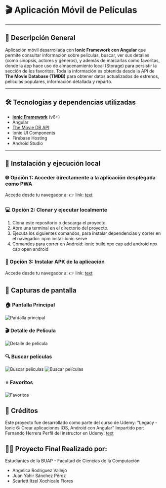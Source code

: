 # 🎬 Aplicación Móvil de Películas

---

## 📱 Descripción General

Aplicación móvil desarrollada con **Ionic Framework con Angular** que permite consultar información sobre películas, buscar, ver sus detalles (como sinopsis, actores y géneros), y además de marcarlas como favoritas, donde la app hace uso de almacenamiento local (Storage) para persistir la sección de los favoritos. Toda la información es obtenida desde la API de **The Movie Database (TMDB)** para obtener datos actualizados de estrenos, películas populares, información detallada y reparto.

---

## 🛠️ Tecnologías y dependencias utilizadas

- **[Ionic Framework](https://ionicframework.com/)** (v6+)
- Angular
- [The Movie DB API](https://www.themoviedb.org/)
- Ionic UI Components
- Firebase Hosting
- Android Studio

---

## 🚀 Instalación y ejecución local

### 🌐 Opción 1: Acceder directamente a la aplicación desplegada como PWA
Accede desde tu navegador a:
👉 link: [text](https://appmovies-569d9.web.app)

### 💻 Opción 2: Clonar y ejecutar localmente
1. Clona este repositorio o descarga el proyecto.
2. Abre una terminal en el directorio del proyecto.
3. Ejecuta los siguientes comandos, para instalar dependencias y correr en el navegador:
npm install
ionic serve
4. Comandos para correr en Android:
ionic build
npx cap add android
npx cap open android

### 📱 Opción 3: Instalar APK de la aplicación
Accede desde tu navegador a:
👉 link: [text](https://correobuap-my.sharepoint.com/:f:/g/personal/scarlett_xochicalef_alumno_buap_mx/EtKhvUAsUFFBq8kTC2_NGSoBQo2luWN_izFdGd4sP5LggA?e=abdI59)

## 📸 Capturas de pantalla


### 🏠 Pantalla Principal
![Pantalla principal](./screenshots/home.png)

### 🎬 Detalle de Película
![Detalle de película](./screenshots/detalle.png)

### 🔍 Buscar películas
![Buscar películas](./screenshots/busqueda.png)
![Buscar películas](./screenshots/busqueda1.png)

### ⭐ Favoritos
![Favoritos](./screenshots/favoritos.png)


## 📌 Créditos
Este proyecto fue desarrollado como parte del curso de Udemy:
"Legacy - Ionic 6: Crear aplicaciones iOS, Android con Angular"
Impartido por: Fernando Herrera
Perfil del instructor en Udemy: [text](https://www.udemy.com/user/550c38655ec11/?kw=fernando+herrera&src=sac)


## 👨‍💻 Proyecto Final Realizado por: 
Estudiantes de la BUAP - Facultad de Ciencias de la Computación

* Angelica Rodriguez Vallejo
* Juan Yahir Sánchez Pérez
* Scarlett Itzel Xochicale Flores
